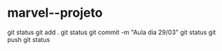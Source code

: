 # marvel--projeto
git status 
git add . 
git status 
git commit -m "Aula dia 29/03" 
git status git push 
git status